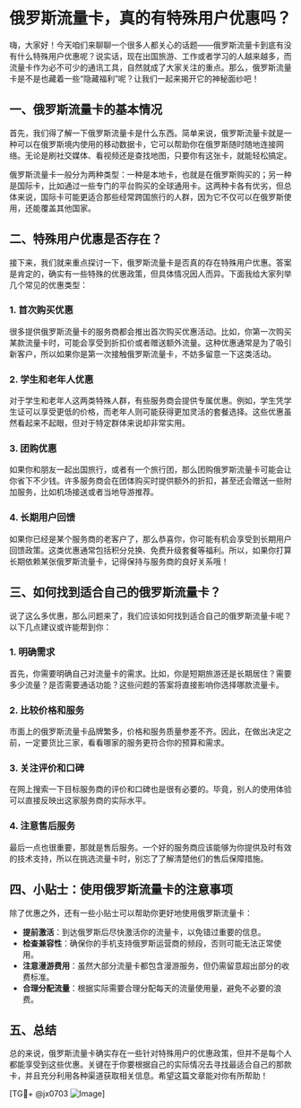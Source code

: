 # 俄罗斯流量卡，真的有特殊用户优惠吗？

嗨，大家好！今天咱们来聊聊一个很多人都关心的话题——俄罗斯流量卡到底有没有什么特殊用户优惠呢？说实话，现在出国旅游、工作或者学习的人越来越多，而流量卡作为必不可少的通讯工具，自然就成了大家关注的重点。那么，俄罗斯流量卡是不是也藏着一些“隐藏福利”呢？让我们一起来揭开它的神秘面纱吧！

## 一、俄罗斯流量卡的基本情况

首先，我们得了解一下俄罗斯流量卡是什么东西。简单来说，俄罗斯流量卡就是一种可以在俄罗斯境内使用的移动数据卡，它可以帮助你在俄罗斯随时随地连接网络。无论是刷社交媒体、看视频还是查找地图，只要你有这张卡，就能轻松搞定。

俄罗斯流量卡一般分为两种类型：一种是本地卡，也就是在俄罗斯购买的；另一种是国际卡，比如通过一些专门的平台购买的全球通用卡。这两种卡各有优劣，但总体来说，国际卡可能更适合那些经常跨国旅行的人群，因为它不仅可以在俄罗斯使用，还能覆盖其他国家。

## 二、特殊用户优惠是否存在？

接下来，我们就来重点探讨一下，俄罗斯流量卡是否真的存在特殊用户优惠。答案是肯定的，确实有一些特殊的优惠政策，但具体情况因人而异。下面我给大家列举几个常见的优惠类型：

### 1. 首次购买优惠

很多提供俄罗斯流量卡的服务商都会推出首次购买优惠活动。比如，你第一次购买某款流量卡时，可能会享受到折扣价或者赠送额外流量。这种优惠通常是为了吸引新客户，所以如果你是第一次接触俄罗斯流量卡，不妨多留意一下这类活动。

### 2. 学生和老年人优惠

对于学生和老年人这两类特殊人群，有些服务商会提供专属优惠。例如，学生凭学生证可以享受更低的价格，而老年人则可能获得更加灵活的套餐选择。这些优惠虽然看起来不起眼，但对于特定群体来说却非常实用。

### 3. 团购优惠

如果你和朋友一起出国旅行，或者有一个旅行团，那么团购俄罗斯流量卡可能会让你省下不少钱。许多服务商会在团体购买时提供额外的折扣，甚至还会赠送一些附加服务，比如机场接送或者当地导游推荐。

### 4. 长期用户回馈

如果你已经是某个服务商的老客户了，那么恭喜你，你可能有机会享受到长期用户回馈政策。这类优惠通常包括积分兑换、免费升级套餐等福利。所以，如果你打算长期依赖某张俄罗斯流量卡，记得保持与服务商的良好关系哦！

## 三、如何找到适合自己的俄罗斯流量卡？

说了这么多优惠，那么问题来了，我们应该如何找到适合自己的俄罗斯流量卡呢？以下几点建议或许能帮到你：

### 1. 明确需求

首先，你需要明确自己对流量卡的需求。比如，你是短期旅游还是长期居住？需要多少流量？是否需要通话功能？这些问题的答案将直接影响你选择哪款流量卡。

### 2. 比较价格和服务

市面上的俄罗斯流量卡品牌繁多，价格和服务质量参差不齐。因此，在做出决定之前，一定要货比三家，看看哪家的服务更符合你的预算和需求。

### 3. 关注评价和口碑

在网上搜索一下目标服务商的评价和口碑也是很有必要的。毕竟，别人的使用体验可以直接反映出这家服务商的实际水平。

### 4. 注意售后服务

最后一点也很重要，那就是售后服务。一个好的服务商应该能够为你提供及时有效的技术支持，所以在挑选流量卡时，别忘了了解清楚他们的售后保障措施。

## 四、小贴士：使用俄罗斯流量卡的注意事项

除了优惠之外，还有一些小贴士可以帮助你更好地使用俄罗斯流量卡：

- **提前激活**：到达俄罗斯后尽快激活你的流量卡，以免错过重要的信息。
- **检查兼容性**：确保你的手机支持俄罗斯运营商的频段，否则可能无法正常使用。
- **注意漫游费用**：虽然大部分流量卡都包含漫游服务，但仍需留意超出部分的收费标准。
- **合理分配流量**：根据实际需要合理分配每天的流量使用量，避免不必要的浪费。

## 五、总结

总的来说，俄罗斯流量卡确实存在一些针对特殊用户的优惠政策，但并不是每个人都能享受到这些优惠。关键在于你要根据自己的实际情况去寻找最适合自己的那款卡，并且充分利用各种渠道获取相关信息。希望这篇文章能对你有所帮助！

[TG💪+ @jx0703 ![Image](https://github.com/user-attachments/assets/dbca1d08-cadb-493c-b0ec-ad6f7a83f270)]